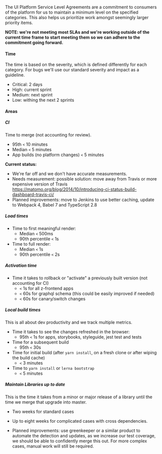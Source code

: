 The UI Platform Service Level Agreements are a commitment to consumers of the platform for us to maintain a minimum level on the specified categories. This also helps us prioritize work amongst seemingly larger priority items.

**NOTE: we're not meeting most SLAs and we're working outside of the current time frame to start meeting them so we can adhere to the commitment going forward.**

#### Time

The time is based on the severity, which is defined differently for each category. For bugs we'll use our standard severity and impact as a guideline.

- Critical: 2 days
- High: current sprint
- Medium: next sprint
- Low: withing the next 2 sprints

#### Areas

##### CI

Time to merge (not accounting for review).

- 95th `<` 10 minutes
- Median `<` 5 minutes
- App builds (no platform changes) `<` 5 minutes

**Current status:**

- We're far off and we don't have accurate measurements.
- Needs measurement: possible solution: move away from Travis or more expensive version of Travis https://matomo.org/blog/2014/10/introducing-ci-status-build-dashboard-travis-ci/
- Planned improvements: move to Jenkins to use better caching, update to Webpack 4, Babel 7 and TypeScript 2.8

##### Load times

- Time to first meaningful render:
  - Median `<` 500ms
  - 90th percentile `<` 1s
- Time to full render:
  - Median `<` 1s
  - 90th percentile `<` 2s

##### Activation time

- Time it takes to rollback or "activate" a previously built version (not accounting for CI)
  - `<` 1s for all z-frontend apps
  - `<` 60s for graphql schema (this could be easily improved if needed)
  - `<` 60s for canary/switch changes

##### Local build times

This is all about dev productivity and we track multiple metrics.

- Time it takes to see the changes refreshed in the browser:
  - 95th `<` 1s for apps, storybooks, styleguide, jest test and tests
- Time for a subsequent build
  - 95th `<` 30s
- Time for initial build (after `yarn install`, on a fresh clone or after wiping the build cache)
  - `<` 3 minutes
- Time to `yarn install` or `lerna bootstrap`
  - `<` 5 minutes

##### Maintain Libraries up to date

This is the time it takes from a minor or major release of a library until the time we merge that upgrade into master.

- Two weeks for standard cases
- Up to eight weeks for complicated cases with cross dependencies.

- Planned improvements: use greenkeeper or a similar product to automate the detection and updates, as we increase our test coverage, we should be able to confidently merge this out. For more complex cases, manual work will still be required.
